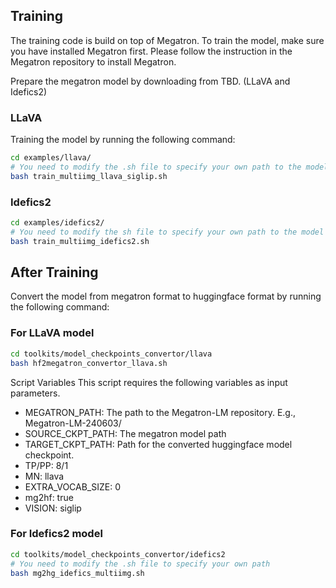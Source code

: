 ## Training
The training code is build on top of Megatron. 
To train the model, make sure you have installed Megatron first. 
Please follow the instruction in the Megatron repository to install Megatron.

Prepare the megatron model by downloading from TBD. (LLaVA and Idefics2)

### LLaVA
Training the model by running the following command:
```bash
cd examples/llava/
# You need to modify the .sh file to specify your own path to the model and data
bash train_multiimg_llava_siglip.sh
```

### Idefics2
```bash
cd examples/idefics2/
# You need to modify the sh file to specify your own path to the model and data
bash train_multiimg_idefics2.sh
```

## After Training
Convert the model from megatron format to huggingface format
by running the following command:

### For LLaVA model

```bash
cd toolkits/model_checkpoints_convertor/llava
bash hf2megatron_convertor_llava.sh
```
Script Variables
This script requires the following variables as input parameters.

- MEGATRON_PATH: The path to the Megatron-LM repository. E.g., Megatron-LM-240603/
- SOURCE_CKPT_PATH: The megatron model path
- TARGET_CKPT_PATH: Path for the converted huggingface model checkpoint.
- TP/PP: 8/1
- MN: llava
- EXTRA_VOCAB_SIZE: 0
- mg2hf: true
- VISION: siglip


### For Idefics2 model
```bash
cd toolkits/model_checkpoints_convertor/idefics2
# You need to modify the .sh file to specify your own path 
bash mg2hg_idefics_multiimg.sh
```